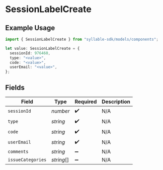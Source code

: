 # SessionLabelCreate

## Example Usage

```typescript
import { SessionLabelCreate } from "syllable-sdk/models/components";

let value: SessionLabelCreate = {
  sessionId: 976460,
  type: "<value>",
  code: "<value>",
  userEmail: "<value>",
};
```

## Fields

| Field              | Type               | Required           | Description        |
| ------------------ | ------------------ | ------------------ | ------------------ |
| `sessionId`        | *number*           | :heavy_check_mark: | N/A                |
| `type`             | *string*           | :heavy_check_mark: | N/A                |
| `code`             | *string*           | :heavy_check_mark: | N/A                |
| `userEmail`        | *string*           | :heavy_check_mark: | N/A                |
| `comments`         | *string*           | :heavy_minus_sign: | N/A                |
| `issueCategories`  | *string*[]         | :heavy_minus_sign: | N/A                |